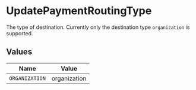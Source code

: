 # UpdatePaymentRoutingType

The type of destination. Currently only the destination type `organization` is supported.


## Values

| Name           | Value          |
| -------------- | -------------- |
| `ORGANIZATION` | organization   |
